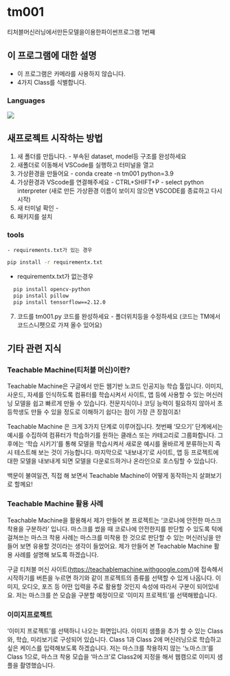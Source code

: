 # tm001
티처블머신러닝에서만든모델을이용한파이썬프로그램 1번째
## 이 프로그램에 대한 설명
  - 이 프로그램은 카메라를 사용하지 않습니다.
  - 4가지 Class를 식별합니다.
### Languages
<div>
  <img src="https://img.shields.io/badge/Python-3776AB?style=flat-square&logo=Python&logoColor=white"/>
  <br>
</div>

## 새프로젝트 시작하는 방법
  1. 새 폴더를 만듭니다. - 부속된 dataset, model등 구조를 완성하세요 
  2. 새폴더로 이동해서 VSCode를 실행하고 터미널을 열고
  3. 가상환경을 만들어요 - conda create -n tm001 python=3.9
  4. 가상환경과 VScode를 연결해주세요 - CTRL+SHIFT+P - select python interpreter (새로 만든 가상환경 이름이 보이지 않으면 VSCODE를 종료하고 다시 시작)
  5. 새 터미널 확인 -
  6. 패키지를 설치
### tools
    - requirements.txt가 있는 경우 
```bash
pip install -r requirementx.txt
```
  - requirementx.txt가 없는경우
```bash  
  pip install opencv-python 
  pip install pillow 
  pip install tensorflow==2.12.0
```

  7. 코드를 tm001.py 코드를 완성하세요 - 폴더위치등을 수정하세요 (코드는 TM에서 코드스니펫으로 가져 올수 있어요)
     
## 기타 관련 지식
### Teachable Machine(티처블 머신)이란?
Teachable Machine은 구글에서 만든 웹기반 노코드 인공지능 학습 툴입니다. 이미지, 사운드, 자세를 인식하도록 컴퓨터를 학습시켜서 사이트, 앱 등에 사용할 수 있는 머신러닝 모델을 쉽고 빠르게 만들 수 있습니다. 전문지식이나 코딩 능력이 필요하지 않아서 초등학생도 만들 수 있을 정도로 이해하기 쉽다는 점이 가장 큰 장점이죠!

Teachable Machine 은 크게 3가지 단계로 이루어집니다. 첫번째 ‘모으기’ 단계에서는 예시를 수집하여 컴퓨터가 학습하기를 원하는 클래스 또는 카테고리로 그룹화합니다. 그 후에는 ‘학습 시키기’를 통해 모델을 학습시켜서 새로운 예시를 올바르게 분류하는지 즉시 테스트해 보는 것이 가능합니다. 마지막으로 ‘내보내기’로 사이트, 앱 등 프로젝트에 대한 모델을 내보내게 되면 모델을 다운로드하거나 온라인으로 호스팅할 수 있습니다.

백문이 불여일견, 직접 해 보면서 Teachable Machine이 어떻게 동작하는지 살펴보기로 할께요! 

### Teachable Machine 활용 사례 
Teachable Machine을 활용해서 제가 만들어 본 프로젝트는 ‘코로나에 안전한 마스크 착용을 구분하라’ 입니다.
마스크를 썼을 때 코로나에 안전한지를 판단할 수 있도록 턱에 걸쳐쓰는 마스크 착용 사례는 마스크를 미착용 한 것으로 판단할 수 있는 머신러닝을 만들어 보면 유용할 것이라는 생각이 들었어요. 제가 만들어 본 Teachable Machine 활용 사례를 설명해 보도록 하겠습니다.

구글 티처블 머신 사이트(https://teachablemachine.withgoogle.com/)에 접속해서 시작하기를 버튼을 누르면 하기와 같이 프로젝트의 종류를 선택할 수 있게 나옵니다.  이미지, 오디오, 포즈 등 어떤 입력을 주로 활용할 것인지 속성에 따라서 구분이 되어있네요. 저는 마스크를 쓴 모습을 구분할 예정이므로 ‘이미지 프로젝트’를 선택해봤습니다.

### 이미지프로젝트
‘이미지 프로젝트’를 선택하니 나오는 화면입니다. 이미지 샘플을 추가 할 수 있는 Class와, 학습, 미리보기로 구성되어 있습니다. Class 1과 Class 2에 머신러닝으로 학습하고 싶은 케이스를 입력해보도록 하겠습니다. 저는 마스크를 착용하지 않는 ‘노마스크’를 Class 1으로, 마스크 착용 모습을 ‘마스크’로 Class2에 지정을 해서 웹캠으로 이미지 샘플을 촬영했습니다.
